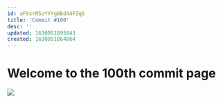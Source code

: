 ```yaml
---
id: aFSsrR5zYYYg8Ed44FZqS
title: 'Commit #100'
desc: ''
updated: 1630951895843
created: 1630951864864
---
```

# Welcome to the 100th commit page

![](https://cdn.dribbble.com/users/219807/screenshots/3006892/disco-ball.gif)
